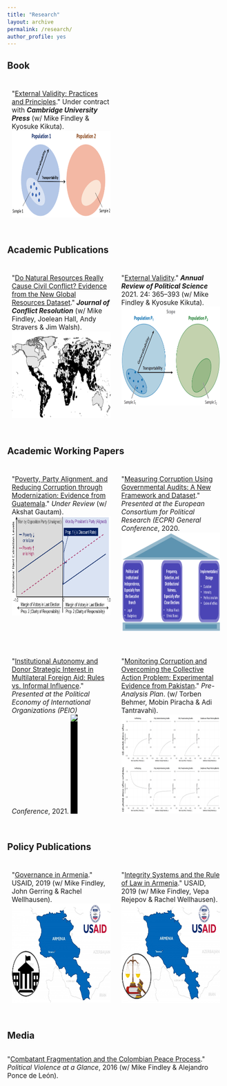 ```yaml
---
title: "Research"
layout: archive
permalink: /research/
author_profile: yes
---
```


<style>
.thumbnail {
    background-color: black;
    height: 200px;
    display: inline-block;
    background-size: cover;
    background-position: center;
    background-repeat: no-repeat;
}
</style>

<style>
.thumbnail2 {
    background-color: black;
    height: 229px;
    display: inline-block;
    background-size: cover;
    background-position: center;
    background-repeat: no-repeat;
}
</style>

<style>
h2 {
  text-align: left;
}
</style>

<style>
.card {
  margin-bottom: 0.25rem;
  padding: 0.75em;
}
</style>

<style>
.cards {
  max-width: 100%;
  margin: 0 auto;
  display: grid;
  grid-gap: 0.25rem;
}
</style>

<style>
@media (min-width: 650px) {
  .cards { grid-template-columns: repeat(2, 1fr); }
}
</style>

<h2>Book</h2>

<div class="cards">
<div class="card">
<p style="font-size: 11.5pt; text-align: left;">"<a href="https://mikedenly.com/research/external-validity-book">External Validity: Practices and Principles</a>." Under contract with <b><i>Cambridge University Press</i></b> (w/ Mike Findley & Kyosuke Kikuta).<br><a href="https://mikedenly.com/research/external-validity-book"><img src="/images/ev2.png" class="thumbnail"></a></p></div>
</div>

<h2>Academic Publications</h2>
<div class="cards">
<div class="card">
<p style="font-size: 11.5pt; text-align: left;">"<a href="https://mikedenly.com/research/natural-resources-conflict">Do Natural Resources Really Cause Civil Conflict? Evidence from the New Global Resources Dataset</a>."<b><i> Journal of Conflict Resolution</i></b> (w/ Mike Findley, Joelean Hall, Andy Stravers & Jim Walsh).<a href="https://mikedenly.com/research/natural-resources-conflict"><img src="/images/world_nr.png" class="thumbnail"></a></p></div>
<div class="card">
<p style="font-size: 11.5pt; text-align: left;">"<a href="https://mikedenly.com/research/external-validity-arps">External Validity</a>."<b><i> Annual Review of Political Science</i></b> 2021. 24: 365–393 (w/ Mike Findley & Kyosuke Kikuta).<a href="https://mikedenly.com/research/external-validity-arps"><img src="/images/ev.png" class="thumbnail2"></a></p></div>
</div>

<h2>Academic Working Papers</h2>

<div class="cards">
<div class="card">
<p style="font-size: 11.5pt; text-align: left;">"<a href="https://mikedenly.com/research/poverty-alignment-corruption2">Poverty, Party Alignment, and Reducing Corruption through Modernization: Evidence from Guatemala</a>."<i> Under Review</i> (w/ Akshat Gautam).<a href="https://mikedenly.com/research/poverty-alignment-corruption2"><img src="/images/prop1and2.png" class="thumbnail2"></a></p></div>
<div class="card">
<p style="font-size: 11.5pt; text-align: left;">"<a href="https://mikedenly.com/research/audit-measurement">Measuring Corruption Using Governmental Audits: A New Framework and Dataset</a>."<i> Presented at the European Consortium for Political Research (ECPR) General Conference</i>, 2020.<a href="https://mikedenly.com/research/audit-measurement"><img src="/images/new_pillars.png" class="thumbnail2"></a></p></div>
</div>

<div class="cards">
<div class="card">
<p style="font-size: 11.5pt; text-align: left;">"<a href="https://mikedenly.com/research/aid-strategic">Institutional Autonomy and Donor Strategic Interest in Multilateral Foreign Aid: Rules vs. Informal Influence</a>."<i> Presented at the Political Economy of International Organizations (PEIO) Conference</i>, 2021. <a href="https://mikedenly.com/research/aid-strategic"><img src="/images/foreign_aid.png" class="thumbnail2"></a></p></div>
<div class="card">
<p style="font-size: 11.5pt; text-align: left;">"<a href="https://mikedenly.com/research/monitoring-corruption-collective-action-problem">Monitoring Corruption and Overcoming the Collective Action Problem: Experimental Evidence from Pakistan</a>."<i> Pre-Analysis Plan</i>. (w/ Torben Behmer, Mobin Piracha & Adi Tantravahi). <a href="https://mikedenly.com/research/monitoring-corruption-collective-action-problem"><img src="/images/trace_plots2.png" class="thumbnail2"></a></p></div> 
</div>

<h2>Policy Publications</h2> 

<div class="cards">
<div class="card">
<p style="font-size: 11.5pt; text-align: left;">"<a href="https://pdf.usaid.gov/pdf_docs/PA00TNMG.pdf">Governance in Armenia</a>." USAID, 2019 (w/ Mike Findley, John Gerring & Rachel Wellhausen).<a href="https://pdf.usaid.gov/pdf_docs/PA00TNMG.pdf"><img src="/images/usaid_armenia_governance.png" class="thumbnail2"></a></p></div>
<div class="card">
<p style="font-size: 11.5pt; text-align: left;">"<a href="https://pdf.usaid.gov/pdf_docs/PA00TNMJ.pdf">Integrity Systems and the Rule of Law in Armenia</a>." USAID, 2019 (w/ Mike Findley, Vepa Rejepov & Rachel Wellhausen). <a href="https://pdf.usaid.gov/pdf_docs/PA00TNMJ.pdf"><img src="/images/usaid_armenia_rol.png" class="thumbnail2" ></a></p></div>
</div>

<h2>Media</h2>

<p style="float: left; font-size: 11.5pt; text-align: left; width: 100%; margin-right: 0%; margin-bottom: 0.5em;">"<a href="https://politicalviolenceataglance.org/2016/05/09/spoiler-alert-combatant-fragmentation-and-the-colombian-peace-process/">Combatant Fragmentation and the Colombian Peace Process</a>."<i> Political Violence at a Glance</i>, 2016 (w/ Mike Findley & Alejandro Ponce de León).</p>
<div style="clear:both"></div>
